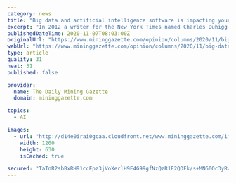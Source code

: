 ```yaml
---
category: news
title: "Big data and artificial intelligence software is impacting your shopping experience"
excerpt: "In 2012 a writer for the New York Times named Charles Duhigg wanted to explore how retailers were using the data they had begun collecting involving customer purchases. What he found was stunning for the times,"
publishedDateTime: 2020-11-07T08:03:00Z
originalUrl: "https://www.mininggazette.com/opinion/columns/2020/11/big-data-and-artificial-intelligence-software-is-impacting-your-shopping-experience/"
webUrl: "https://www.mininggazette.com/opinion/columns/2020/11/big-data-and-artificial-intelligence-software-is-impacting-your-shopping-experience/"
type: article
quality: 31
heat: 31
published: false

provider:
  name: The Daily Mining Gazette
  domain: mininggazette.com

topics:
  - AI

images:
  - url: "http://d14e0irai0gcaa.cloudfront.net/www.mininggazette.com/images/2016/11/14155029/fblike.jpg"
    width: 1200
    height: 630
    isCached: true

secured: "TaTnR2sbBxRH91ccEpz3jVoXerlH9E4G99gfNzQzR1E2QDFk/s+MN60Oc3yRwSs/zfpgp7A3ZNxPQzYN15LrIsmFNGIPwpfs9V5f4Arzbr94CKu4GT+KLHLuhoK0LQF8uK22mwLFycHqi36NzjkL9HIb7cDZ9w2uSVpE2xie2p4ozxV4z9ekajtnCKi+ED2z59Fn+JLaWMvCKqIrLhkXORfUfQXK60HP493rahScSZ8L4d5Gmw0Xai0kcdmJDMaO3+OY2bQSTsPZxkOWFAIh+lnDvtSj5o7v/xyrOlrgCBXD709FeIj3dQ36vIH34QXyMx/v4dZDMWe+X6RW6p11xcotmUi1IKpnr3UWRuy8LGo=;2bhegXXkpNgC40IwONjGbQ=="
---
```



